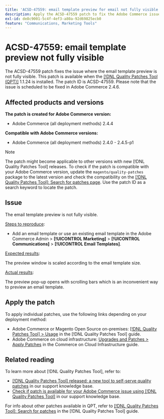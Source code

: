```yaml
---
title: 'ACSD-47559: email template preview for email not fully visible'
description: Apply the ACSD-47559 patch to fix the Adobe Commerce issue where the email template preview is not fully visible.
exl-id: de8c9001-5c4f-4ef3-a80a-92d69825ecb0
feature: "Communications, Marketing Tools"
---
```

# ACSD-47559: email template preview not fully visible

The ACSD-47559 patch fixes the issue where the email template preview is not fully visible. This patch is available when the [[!DNL Quality Patches Tool (QPT)]](https://experienceleague.adobe.com/docs/commerce-knowledge-base/kb/announcements/commerce-announcements/magento-quality-patches-released-new-tool-to-self-serve-quality-patches.html) 1.1.24 is installed. The patch ID is ACSD-47559. Please note that the issue is scheduled to be fixed in Adobe Commerce 2.4.6.

## Affected products and versions

**The patch is created for Adobe Commerce version:**

* Adobe Commerce (all deployment methods) 2.4.4

**Compatible with Adobe Commerce versions:**

* Adobe Commerce (all deployment methods) 2.4.0 - 2.4.5-p1

>[!NOTE]
>
>The patch might become applicable to other versions with new [!DNL Quality Patches Tool] releases. To check if the patch is compatible with your Adobe Commerce version, update the `magento/quality-patches` package to the latest version and check the compatibility on the [[!DNL Quality Patches Tool]: Search for patches page](https://experienceleague.adobe.com/tools/commerce-quality-patches/index.html). Use the patch ID as a search keyword to locate the patch.

## Issue

The email template preview is not fully visible.

<u>Steps to reproduce</u>:

* Add an email template or use an existing email template in the Adobe Commerce Admin > **[!UICONTROL Marketing]** > **[!UICONTROL Communications]** > **[!UICONTROL Email Templates]**.

<u>Expected results</u>:

The preview window is scaled according to the email template size.

<u>Actual results</u>:

The preview pop-up opens with scrolling bars which is an inconvenient way to preview an email template.

## Apply the patch

To apply individual patches, use the following links depending on your deployment method:

* Adobe Commerce or Magento Open Source on-premises: [[!DNL Quality Patches Tool] > Usage](https://experienceleague.adobe.com/docs/commerce-operations/tools/quality-patches-tool/usage.html) in the [!DNL Quality Patches Tool] guide.
* Adobe Commerce on cloud infrastructure: [Upgrades and Patches > Apply Patches](https://experienceleague.adobe.com/docs/commerce-cloud-service/user-guide/develop/upgrade/apply-patches.html) in the Commerce on Cloud Infrastructure guide.

## Related reading

To learn more about [!DNL Quality Patches Tool], refer to:

* [[!DNL Quality Patches Tool] released: a new tool to self-serve quality patches](/help/announcements/adobe-commerce-announcements/magento-quality-patches-released-new-tool-to-self-serve-quality-patches.md) in our support knowledge base.
* [Check if patch is available for your Adobe Commerce issue using [!DNL Quality Patches Tool]](/help/support-tools/patches-available-in-qpt-tool/check-patch-for-magento-issue-with-magento-quality-patches.md) in our support knowledge base.

For info about other patches available in QPT, refer to [[!DNL Quality Patches Tool]: Search for patches](https://experienceleague.adobe.com/tools/commerce-quality-patches/index.html) in the [!DNL Quality Patches Tool] guide.
